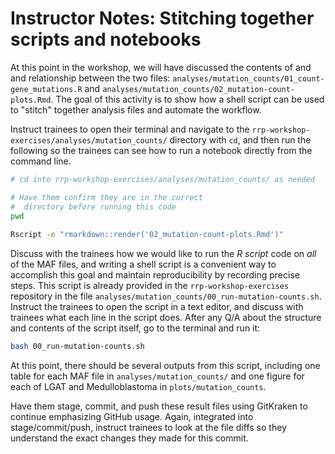 # Instructor Notes: Stitching together scripts and notebooks


At this point in the workshop, we will have discussed the contents of and and relationship between the two files: `analyses/mutation_counts/01_count-gene_mutations.R` and `analyses/mutation_counts/02_mutation-count-plots.Rmd`.
The goal of this activity is to show how a shell script can be used to "stitch" together analysis files and automate the workflow.

Instruct trainees to open their terminal and navigate to the `rrp-workshop-exercises/analyses/mutation_counts/` directory with `cd`, and then run the following so the trainees can see how to run a notebook directly from the command line.

```sh
# cd into rrp-workshop-exercises/analyses/mutation_counts/ as needed

# Have them confirm they are in the correct 
#  directory before running this code
pwd
  
Rscript -e "rmarkdown::render('02_mutation-count-plots.Rmd')"
```

Discuss with the trainees how we would like to run the _R script_ code on _all_ of the MAF files, and writing a shell script is a convenient way to accomplish this goal and maintain reproducibility by recording precise steps.
This script is already provided in the `rrp-workshop-exercises` repository in the file `analyses/mutation_counts/00_run-mutation-counts.sh`.
Instruct the trainees to open the script in a text editor, and discuss with trainees what each line in the script does.
After any Q/A about the structure and contents of the script itself, go to the terminal and run it:

```sh
bash 00_run-mutation-counts.sh
```

At this point, there should be several outputs from this script, including one table for each MAF file in `analyses/mutation_counts/` and one figure for each of LGAT and Medulloblastoma in `plots/mutation_counts`.

Have them stage, commit, and push these result files using GitKraken to continue emphasizing GitHub usage.
Again, integrated into stage/commit/push, instruct trainees to look at the file diffs so they understand the exact changes they made for this commit. 
